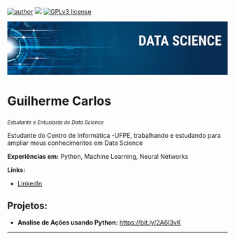 [![author](https://img.shields.io/badge/author-carlosfab-red.svg)](www.linkedin.com/in/guilhermesamangueira) [![](https://img.shields.io/badge/python-3.7+-blue.svg)](https://www.python.org/downloads/release/python-365/) [![GPLv3 license](https://img.shields.io/badge/License-GPLv3-blue.svg)](http://perso.crans.org/besson/LICENSE.html) 

<p align="center">
  <img src="banner.png" >
</p>

# Guilherme Carlos
<sub>*Estudante e Entusiasta de Data Science*</sub>

Estudante do Centro de Informática -UFPE, trabalhando e estudando para ampliar meus conhecimentos em Data Science

**Experiências em:** Python, Machine Learning, Neural Networks 

**Links:**
* [LinkedIn](www.linkedin.com/in/guilhermesamangueirab)


## Projetos:

* **Analise de Ações usando Python:**  https://bit.ly/2A6I3vK
---




